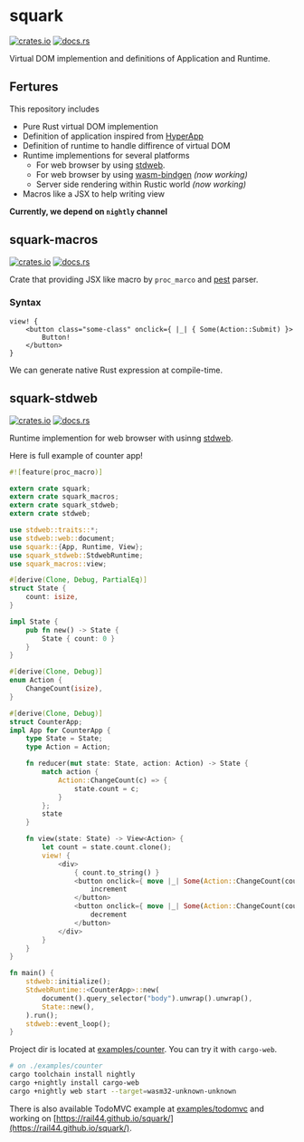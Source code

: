 # squark

[![crates.io](https://img.shields.io/crates/v/squark.svg)](https://crates.io/crates/squark)
[![docs.rs](https://docs.rs/squark/badge.svg)](https://docs.rs/squark/*/squark/)

Virtual DOM implemention and definitions of Application and Runtime.

## Fertures

This repository includes

* Pure Rust virtual DOM implemention
* Definition of application inspired from [HyperApp](https://github.com/hyperapp/hyperapp/)
* Definition of runtime to handle diffirence of virtual DOM
* Runtime implementions for several platforms
  + For web browser by using [stdweb](https://github.com/koute/stdweb/).
  * For web browser by using [wasm-bindgen](https://github.com/rustwasm/wasm-bindgen) *(now working)*
  + Server side rendering within Rustic world *(now working)*
* Macros like a JSX to help writing view

**Currently, we depend on `nightly` channel**

## squark-macros

[![crates.io](https://img.shields.io/crates/v/squark-macros.svg)](https://crates.io/crates/squark-macros)
[![docs.rs](https://docs.rs/squark-macros/badge.svg)](https://docs.rs/squark-macros/*/squark_macros/)

Crate that providing JSX like macro by `proc_marco` and [pest](https://github.com/pest-parser/pest) parser.  

### Syntax

```   
view! {
    <button class="some-class" onclick={ |_| { Some(Action::Submit) }>
        Button!
    </button>
}
```

We can generate native Rust expression at compile-time.

## squark-stdweb

[![crates.io](https://img.shields.io/crates/v/squark-stdweb.svg)](https://crates.io/crates/squark-stdweb)
[![docs.rs](https://docs.rs/squark-stdweb/badge.svg)](https://docs.rs/squark-stdweb/*/squark_stdweb/)

Runtime implemention for web browser with usinng [stdweb](https://github.com/koute/stdweb/).

Here is full example of counter app!

```rust
#![feature(proc_macro)]

extern crate squark;
extern crate squark_macros;
extern crate squark_stdweb;
extern crate stdweb;

use stdweb::traits::*;
use stdweb::web::document;
use squark::{App, Runtime, View};
use squark_stdweb::StdwebRuntime;
use squark_macros::view;

#[derive(Clone, Debug, PartialEq)]
struct State {
    count: isize,
}

impl State {
    pub fn new() -> State {
        State { count: 0 }
    }
}

#[derive(Clone, Debug)]
enum Action {
    ChangeCount(isize),
}

#[derive(Clone, Debug)]
struct CounterApp;
impl App for CounterApp {
    type State = State;
    type Action = Action;

    fn reducer(mut state: State, action: Action) -> State {
        match action {
            Action::ChangeCount(c) => {
                state.count = c;
            }
        };
        state
    }

    fn view(state: State) -> View<Action> {
        let count = state.count.clone();
        view! {
            <div>
                { count.to_string() }
                <button onclick={ move |_| Some(Action::ChangeCount(count.clone() + 1)) }>
                    increment
                </button>
                <button onclick={ move |_| Some(Action::ChangeCount(count - 1)) }>
                    decrement
                </button>
            </div>
        }
    }
}

fn main() {
    stdweb::initialize();
    StdwebRuntime::<CounterApp>::new(
        document().query_selector("body").unwrap().unwrap(),
        State::new(),
    ).run();
    stdweb::event_loop();
}
```

Project dir is located at [examples/counter](./examples/counter).
You can try it with `cargo-web`.

```sh
# on ./examples/counter
cargo toolchain install nightly
cargo +nightly install cargo-web
cargo +nightly web start --target=wasm32-unknown-unknown
```

There is also available TodoMVC example at [examples/todomvc](./examples/todomvc) and working on [https://rail44.github.io/squark/](https://rail44.github.io/squark/).
